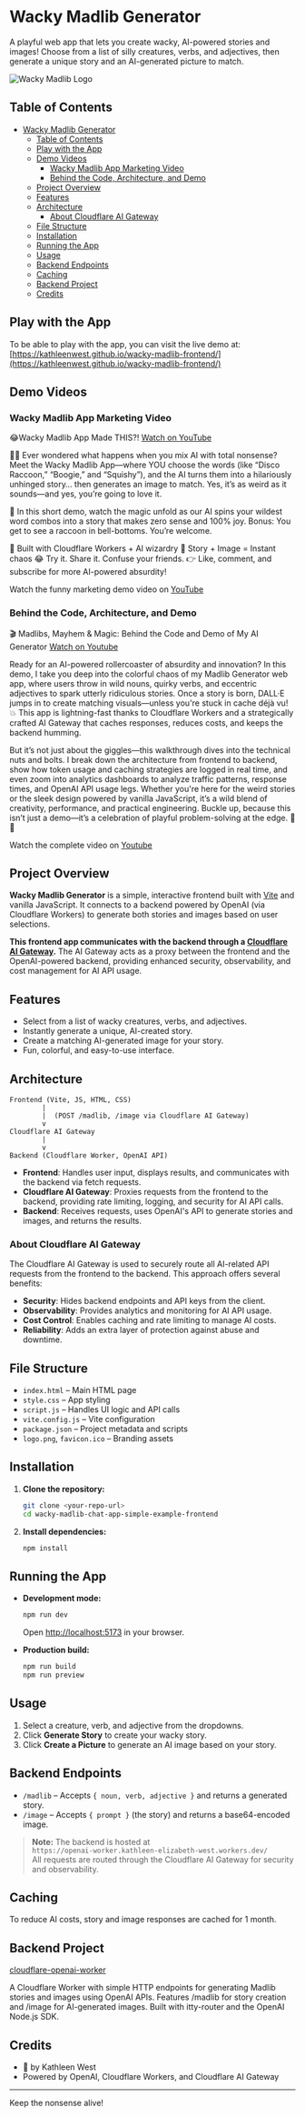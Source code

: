 # Wacky Madlib Generator

A playful web app that lets you create wacky, AI-powered stories and images! Choose from a list of silly creatures, verbs, and adjectives, then generate a unique story and an AI-generated picture to match.

![Wacky Madlib Logo](/images/demo-start.jpg)

## Table of Contents

- [Wacky Madlib Generator](#wacky-madlib-generator)
  - [Table of Contents](#table-of-contents)
  - [Play with the App](#play-with-the-app)
  - [Demo Videos](#demo-videos)
    - [Wacky Madlib App Marketing Video](#wacky-madlib-app-marketing-video)
    - [Behind the Code, Architecture, and Demo](#behind-the-code-architecture-and-demo)
  - [Project Overview](#project-overview)
  - [Features](#features)
  - [Architecture](#architecture)
    - [About Cloudflare AI Gateway](#about-cloudflare-ai-gateway)
  - [File Structure](#file-structure)
  - [Installation](#installation)
  - [Running the App](#running-the-app)
  - [Usage](#usage)
  - [Backend Endpoints](#backend-endpoints)
  - [Caching](#caching)
  - [Backend Project](#backend-project)
  - [Credits](#credits)

## Play with the App

To be able to play with the app, you can visit the live demo at: [https://kathleenwest.github.io/wacky-madlib-frontend/](https://kathleenwest.github.io/wacky-madlib-frontend/)

## Demo Videos

### Wacky Madlib App Marketing Video

😂Wacky Madlib App Made THIS?! [Watch on YouTube](https://www.youtube.com/shorts/qyWQo9VDbt8 "😂Wacky Madlib App Marketing Video")

🦝✨ Ever wondered what happens when you mix AI with total nonsense? Meet the Wacky Madlib App—where YOU choose the words (like “Disco Raccoon,” “Boogie,” and “Squishy”), and the AI turns them into a hilariously unhinged story… then generates an image to match. Yes, it’s as weird as it sounds—and yes, you’re going to love it.

🎉 In this short demo, watch the magic unfold as our AI spins your wildest word combos into a story that makes zero sense and 100% joy. Bonus: You get to see a raccoon in bell-bottoms. You’re welcome.

🧠 Built with Cloudflare Workers + AI wizardry
🎨 Story + Image = Instant chaos
😂 Try it. Share it. Confuse your friends.
👉 Like, comment, and subscribe for more AI-powered absurdity!

Watch the funny marketing demo video on [YouTube](https://www.youtube.com/shorts/qyWQo9VDbt8 "😂Wacky Madlib App Marketing Video")

### Behind the Code, Architecture, and Demo

🎬 Madlibs, Mayhem & Magic: Behind the Code and Demo of My AI Generator [Watch on Youtube](https://www.youtube.com/watch?v=LTxtzDpAH1A "Behind the Code and Demo of My AI Generator")

Ready for an AI-powered rollercoaster of absurdity and innovation? In this demo, I take you deep into the colorful chaos of my Madlib Generator web app, where users throw in wild nouns, quirky verbs, and eccentric adjectives to spark utterly ridiculous stories. Once a story is born, DALL·E jumps in to create matching visuals—unless you're stuck in cache déjà vu! 💥 This app is lightning-fast thanks to Cloudflare Workers and a strategically crafted AI Gateway that caches responses, reduces costs, and keeps the backend humming.

But it’s not just about the giggles—this walkthrough dives into the technical nuts and bolts. I break down the architecture from frontend to backend, show how token usage and caching strategies are logged in real time, and even zoom into analytics dashboards to analyze traffic patterns, response times, and OpenAI API usage legs. Whether you're here for the weird stories or the sleek design powered by vanilla JavaScript, it’s a wild blend of creativity, performance, and practical engineering. Buckle up, because this isn’t just a demo—it’s a celebration of playful problem-solving at the edge. 🚀🧠

Watch the complete video on [Youtube](https://www.youtube.com/watch?v=LTxtzDpAH1A "Behind the Code and Demo of My AI Generator")

## Project Overview

**Wacky Madlib Generator** is a simple, interactive frontend built with [Vite](https://vitejs.dev/) and vanilla JavaScript. It connects to a backend powered by OpenAI (via Cloudflare Workers) to generate both stories and images based on user selections.

**This frontend app communicates with the backend through a [Cloudflare AI Gateway](https://developers.cloudflare.com/ai-gateway/).** The AI Gateway acts as a proxy between the frontend and the OpenAI-powered backend, providing enhanced security, observability, and cost management for AI API usage.

## Features

- Select from a list of wacky creatures, verbs, and adjectives.
- Instantly generate a unique, AI-created story.
- Create a matching AI-generated image for your story.
- Fun, colorful, and easy-to-use interface.

## Architecture

```
Frontend (Vite, JS, HTML, CSS)
        |
        |  (POST /madlib, /image via Cloudflare AI Gateway)
        v
Cloudflare AI Gateway
        |
        v
Backend (Cloudflare Worker, OpenAI API)
```

- **Frontend**: Handles user input, displays results, and communicates with the backend via fetch requests.
- **Cloudflare AI Gateway**: Proxies requests from the frontend to the backend, providing rate limiting, logging, and security for AI API calls.
- **Backend**: Receives requests, uses OpenAI's API to generate stories and images, and returns the results.

### About Cloudflare AI Gateway

The Cloudflare AI Gateway is used to securely route all AI-related API requests from the frontend to the backend. This approach offers several benefits:

- **Security**: Hides backend endpoints and API keys from the client.
- **Observability**: Provides analytics and monitoring for AI API usage.
- **Cost Control**: Enables caching and rate limiting to manage AI costs.
- **Reliability**: Adds an extra layer of protection against abuse and downtime.

## File Structure

- `index.html` – Main HTML page
- `style.css` – App styling
- `script.js` – Handles UI logic and API calls
- `vite.config.js` – Vite configuration
- `package.json` – Project metadata and scripts
- `logo.png`, `favicon.ico` – Branding assets

## Installation

1. **Clone the repository:**
   ```sh
   git clone <your-repo-url>
   cd wacky-madlib-chat-app-simple-example-frontend
   ```

2. **Install dependencies:**
   ```sh
   npm install
   ```

## Running the App

- **Development mode:**
  ```sh
  npm run dev
  ```
  Open [http://localhost:5173](http://localhost:5173) in your browser.

- **Production build:**
  ```sh
  npm run build
  npm run preview
  ```

## Usage

1. Select a creature, verb, and adjective from the dropdowns.
2. Click **Generate Story** to create your wacky story.
3. Click **Create a Picture** to generate an AI image based on your story.

## Backend Endpoints

- `/madlib` – Accepts `{ noun, verb, adjective }` and returns a generated story.
- `/image` – Accepts `{ prompt }` (the story) and returns a base64-encoded image.

> **Note:** The backend is hosted at  
> `https://openai-worker.kathleen-elizabeth-west.workers.dev/`  
> All requests are routed through the Cloudflare AI Gateway for security and observability.

## Caching

To reduce AI costs, story and image responses are cached for 1 month.

## Backend Project

[cloudflare-openai-worker](https://github.com/kathleenwest/cloudflare-openai-worker)

A Cloudflare Worker with simple HTTP endpoints for generating Madlib stories and images using OpenAI APIs. Features /madlib for story creation and /image for AI-generated images. Built with itty-router and the OpenAI Node.js SDK. 

## Credits

- 🚀 by Kathleen West
- Powered by OpenAI, Cloudflare Workers, and Cloudflare AI Gateway

---
Keep the nonsense alive!

